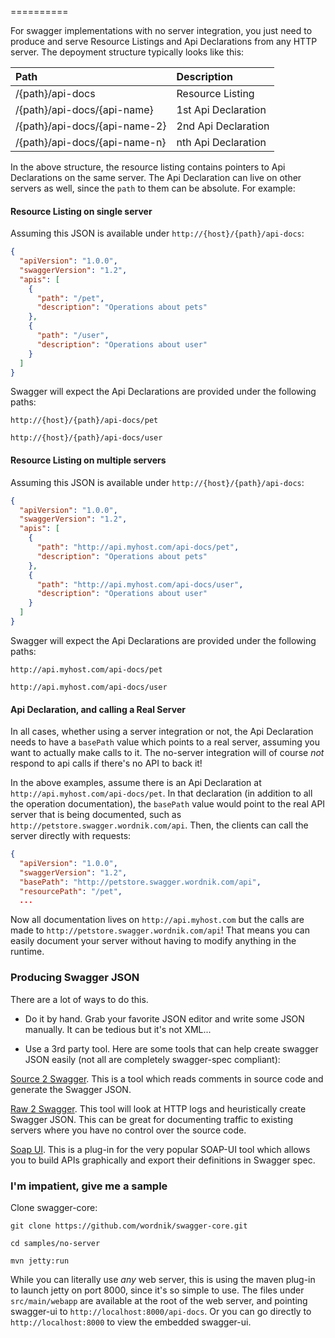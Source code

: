 ==========

For swagger implementations with no server integration, you just need to produce and serve Resource Listings and Api Declarations from any HTTP server.  The depoyment structure typically looks like this:

| Path | Description | 
|:---- |:-----------|
|/{path}/api-docs               | Resource Listing     |
|/{path}/api-docs/{api-name}    | 1st Api Declaration  |
|/{path}/api-docs/{api-name-2}  | 2nd Api Declaration  |
|/{path}/api-docs/{api-name-n}  | nth Api Declaration  |

In the above structure, the resource listing contains pointers to Api Declarations on the same server.  The Api Declaration can live on other servers as well, since the `path` to them can be absolute.  For example:

#### Resource Listing on single server
Assuming this JSON is available under `http://{host}/{path}/api-docs`:

```json
{
  "apiVersion": "1.0.0",
  "swaggerVersion": "1.2",
  "apis": [
    {
      "path": "/pet",
      "description": "Operations about pets"
    },
    {
      "path": "/user",
      "description": "Operations about user"
    }
  ]
}
```

Swagger will expect the Api Declarations are provided under the following paths:

`http://{host}/{path}/api-docs/pet`

`http://{host}/{path}/api-docs/user`

#### Resource Listing on multiple servers
Assuming this JSON is available under `http://{host}/{path}/api-docs`:

```json
{
  "apiVersion": "1.0.0",
  "swaggerVersion": "1.2",
  "apis": [
    {
      "path": "http://api.myhost.com/api-docs/pet",
      "description": "Operations about pets"
    },
    {
      "path": "http://api.myhost.com/api-docs/user",
      "description": "Operations about user"
    }
  ]
}
```

Swagger will expect the Api Declarations are provided under the following paths:

`http://api.myhost.com/api-docs/pet`

`http://api.myhost.com/api-docs/user`

#### Api Declaration, and calling a Real Server

In all cases, whether using a server integration or not, the Api Declaration needs to have a `basePath` value which points to a real server, assuming you want to actually make calls to it.  The no-server integration will of course *not* respond to api calls if there's no API to back it!

In the above examples, assume there is an Api Declaration at `http://api.myhost.com/api-docs/pet`.  In that declaration (in addition to all the operation documentation), the `basePath` value would point to the real API server that is being documented, such as `http://petstore.swagger.wordnik.com/api`.  Then, the clients can call the server directly with requests:

```json
{
  "apiVersion": "1.0.0",
  "swaggerVersion": "1.2",
  "basePath": "http://petstore.swagger.wordnik.com/api",
  "resourcePath": "/pet",
  ...
```

Now all documentation lives on `http://api.myhost.com` but the calls are made to `http://petstore.swagger.wordnik.com/api`!  That means you can easily document your server without having to modify anything in the runtime.

### Producing Swagger JSON

There are a lot of ways to do this.

* Do it by hand.  Grab your favorite JSON editor and write some JSON manually.  It can be tedious but it's not XML...

* Use a 3rd party tool.  Here are some tools that can help create swagger JSON easily (not all are completely swagger-spec compliant):

[Source 2 Swagger](https://github.com/solso/source2swagger).  This is a tool which reads comments in source code and generate the Swagger JSON.

[Raw 2 Swagger](https://github.com/solso/raw2swagger).  This tool will look at HTTP logs and heuristically create Swagger JSON.  This can be great for documenting traffic to existing servers where you have no control over the source code.

[Soap UI](http://olensmar.blogspot.se/2013/05/soapui-swagger-true.html).  This is a plug-in for the very popular SOAP-UI tool which allows you to build APIs graphically and export their definitions in Swagger spec.

### I'm impatient, give me a sample

Clone swagger-core:

```
git clone https://github.com/wordnik/swagger-core.git

cd samples/no-server

mvn jetty:run
```

While you can literally use *any* web server, this is using the maven plug-in to launch jetty on port 8000, since it's so simple to use.  The files under `src/main/webapp` are available at the root of the web server, and pointing swagger-ui to `http://localhost:8000/api-docs`.  Or you can go directly to `http://localhost:8000` to view the embedded swagger-ui.
